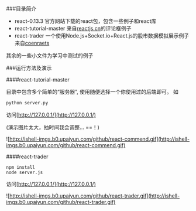 ###目录简介

- react-0.13.3 官方网站下载的react包，包含一些例子和react库
- react-tutorial-master 来自[reactjs.cn](http://reactjs.cn/react/docs/tutorial.html)的评论框例子
- react-trader 一个使用Node.js+Socket.io+React.js的股市数据模拟展示例子来自[coenraets](http://coenraets.org/blog/2015/03/real-time-trader-desktop-with-react-node-js-and-socket-io/)

其余的一些小文件为学习中测试的例子

###运行方法及演示

####react-tutorial-master

目录中包含多个简单的“服务器”, 使用随便选择一个你使用过的后端即可。
如

```python
python server.py
```

访问[http://127.0.0.1/](http://127.0.0.1/)

(演示图片太大，抽时间我会调整... ==！)

![http://ishell-imgs.b0.upaiyun.com/github/react-commend.gif](http://ishell-imgs.b0.upaiyun.com/github/react-commend.gif)


####react-trader

```
npm install
node server.js
```

访问[http://127.0.0.1/](http://127.0.0.1/)

![http://ishell-imgs.b0.upaiyun.com/github/react-trader.gif](http://ishell-imgs.b0.upaiyun.com/github/react-trader.gif)


